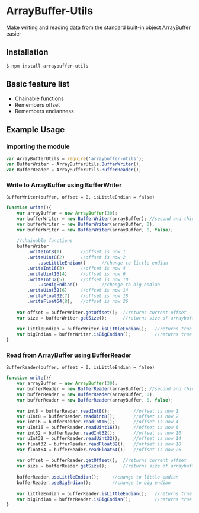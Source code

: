 # ArrayBuffer-Utils

Make writing and reading data from the standard built-in object ArrayBuffer easier

## Installation

`$ npm install arraybuffer-utils`

## Basic feature list
* Chainable functions
* Remembers offset
* Remembers endianness

## Example Usage

### Importing the module

```javascript
var ArrayBufferUtils = require('arraybuffer-utils');
var BufferWriter = ArrayBufferUtils.BufferWriter();
var BufferReader = ArrayBufferUtils.BufferReader();
```

### Write to ArrayBuffer using BufferWriter
`BufferWriter(buffer, offset = 0, isLittleEndian = false)`
```javascript
function write(){
	var arrayBuffer = new ArrayBuffer(30);
    var bufferWriter = new BufferWriter(arrayBuffer); //second and third parameters are optional
    var bufferWriter = new BufferWriter(arrayBuffer, 0); 
    var bufferWriter = new BufferWriter(arrayBuffer, 0, false);
    
    //chainable functions
    bufferWriter
    	.writeInt8(1)		//offset is now 1
        .writeUint8(2)		//offset is now 2
        	.useLittleEndian()		//change to little endian
        .writeInt16(3)		//offset is now 4
        .writeUint16(4)		//offset is now 6
        .writeInt32(5)		//offset is now 10
        	.useBigEndian()			//change to big endian
        .writeUint32(6)		//offset is now 14
        .writeFloat32(7)	//offset is now 18
        .writeFloat64(8);	//offset is now 26
        
   	var offset = bufferWriter.getOffset(); 	//returns current offset
    var size = bufferWriter.getSize(); 		//returns size of arraybuffer in bytes
    
    var littleEndian = bufferWriter.isLittleEndian(); 	//returns true if currently using little endian
    var bigEndian = bufferWriter.isBigEndian();			//returns true if currently using big endian
}
```

### Read from ArrayBuffer using BufferReader
`BufferReader(buffer, offset = 0, isLittleEndian = false)`
```javascript
function write(){
	var arrayBuffer = new ArrayBuffer(30);
    var bufferReader = new BufferReader(arrayBuffer); //second and third parameters are optional
    var bufferReader = new BufferReader(arrayBuffer, 0); 
    var bufferReader = new BufferReader(arrayBuffer, 0, false);
   	
    var int8 = bufferReader.readInt8();			//offset is now 1
    var uInt8 = bufferReader.readUint8();		//offset is now 2
    var int16 = bufferReader.readInt16();		//offset is now 4
    var uInt16 = bufferReader.readUint16();		//offset is now 6
    var int32 = bufferReader.readInt32();		//offset is now 10
    var uInt32 = bufferReader.readUint32();		//offset is now 14
    var float32 = bufferReader.readFloat32();	//offset is now 18
    var float64 = bufferReader.readFloat64();	//offset is now 26
        
   	var offset = bufferReader.getOffset(); 	//returns current offset
    var size = bufferReader.getSize(); 		//returns size of arraybuffer in bytes
    
    bufferReader.useLittleEndian(); 	//change to little endian
    bufferReader.useBigEndian();		//change to big endian
    
    var littleEndian = bufferReader.isLittleEndian(); 	//returns true if currently using little endian
    var bigEndian = bufferReader.isBigEndian();			//returns true if currently using big endian
}
```
